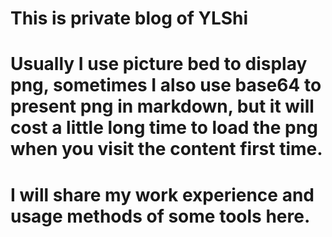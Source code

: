 
# This is private blog of YLShi
# Usually I use picture bed to display png, sometimes I also use base64 to present png in markdown, but it will cost a little long time to load the png when you visit the content first time.
# I will share my work experience and usage methods of some tools here.

